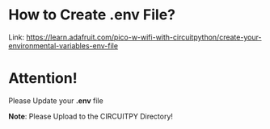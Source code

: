 # How to Create <b>.env</b> File?
Link: https://learn.adafruit.com/pico-w-wifi-with-circuitpython/create-your-environmental-variables-env-file

# Attention!
Please Update your <b>.env</b> file

<b>Note</b>: Please Upload to the CIRCUITPY Directory!
